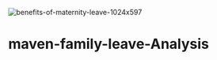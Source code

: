 ![benefits-of-maternity-leave-1024x597](https://github.com/sajidshaik11017/maven-family-leave-Analysis/assets/111382092/503ba286-f233-41d7-a836-7c063da571f7)
# maven-family-leave-Analysis


